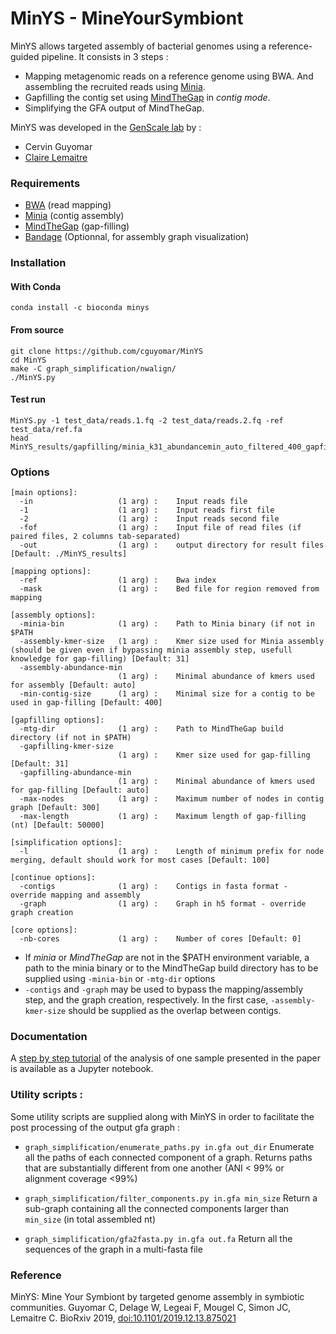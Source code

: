 # MinYS - MineYourSymbiont



MinYS allows targeted assembly of bacterial genomes using a reference-guided pipeline. It consists in 3 steps :

- Mapping metagenomic reads on a reference genome using BWA. And assembling the recruited reads using [Minia](https://github.com/GATB/minia).
- Gapfilling the contig set using [MindTheGap](https://github.com/GATB/MindTheGap) in *contig mode*.
- Simplifying the GFA output of MindTheGap.



MinYS was developed in the [GenScale lab](https://team.inria.fr/genscale/) by :

- Cervin Guyomar
- [Claire Lemaitre](http://people.rennes.inria.fr/Claire.Lemaitre/index.php)



### Requirements

- [BWA](http://bio-bwa.sourceforge.net/) (read mapping)
- [Minia](https://github.com/GATB/minia) (contig assembly)
- [MindTheGap](https://github.com/GATB/MindTheGap) (gap-filling)
- [Bandage](https://github.com/rrwick/Bandage) (Optionnal, for assembly graph visualization)

### Installation

#### With Conda

```
conda install -c bioconda minys
```

#### From source
```
git clone https://github.com/cguyomar/MinYS
cd MinYS
make -C graph_simplification/nwalign/
./MinYS.py
```

#### Test run
```
MinYS.py -1 test_data/reads.1.fq -2 test_data/reads.2.fq -ref test_data/ref.fa
head MinYS_results/gapfilling/minia_k31_abundancemin_auto_filtered_400_gapfilling_k31_abundancemin_auto.simplified.gfa
```

### Options

```
[main options]:
  -in                   (1 arg) :    Input reads file
  -1                    (1 arg) :    Input reads first file
  -2                    (1 arg) :    Input reads second file
  -fof                  (1 arg) :    Input file of read files (if paired files, 2 columns tab-separated)
  -out                  (1 arg) :    output directory for result files [Default: ./MinYS_results]

[mapping options]:
  -ref                  (1 arg) :    Bwa index
  -mask                 (1 arg) :    Bed file for region removed from mapping

[assembly options]:
  -minia-bin            (1 arg) :    Path to Minia binary (if not in $PATH
  -assembly-kmer-size   (1 arg) :    Kmer size used for Minia assembly (should be given even if bypassing minia assembly step, usefull knowledge for gap-filling) [Default: 31]
  -assembly-abundance-min
                        (1 arg) :    Minimal abundance of kmers used for assembly [Default: auto]
  -min-contig-size      (1 arg) :    Minimal size for a contig to be used in gap-filling [Default: 400]

[gapfilling options]:
  -mtg-dir              (1 arg) :    Path to MindTheGap build directory (if not in $PATH)
  -gapfilling-kmer-size
                        (1 arg) :    Kmer size used for gap-filling [Default: 31]
  -gapfilling-abundance-min
                        (1 arg) :    Minimal abundance of kmers used for gap-filling [Default: auto]
  -max-nodes            (1 arg) :    Maximum number of nodes in contig graph [Default: 300]
  -max-length           (1 arg) :    Maximum length of gap-filling (nt) [Default: 50000]

[simplification options]:
  -l                    (1 arg) :    Length of minimum prefix for node merging, default should work for most cases [Default: 100]

[continue options]:
  -contigs              (1 arg) :    Contigs in fasta format - override mapping and assembly
  -graph                (1 arg) :    Graph in h5 format - override graph creation

[core options]:
  -nb-cores             (1 arg) :    Number of cores [Default: 0]

```

- If *minia* or *MindTheGap* are not in the $PATH environment variable, a path to the minia binary or to the MindTheGap build directory has to be supplied using `-minia-bin` or `-mtg-dir` options
- `-contigs` and `-graph` may be used to bypass the mapping/assembly step, and the graph creation, respectively.
  In the first case, `-assembly-kmer-size` should be supplied as the overlap between contigs.


### Documentation

A [step by step tutorial](doc/tutorial.ipynb) of the analysis of one sample presented in the paper is available as a Jupyter notebook.

### Utility scripts :

Some utility scripts are supplied along with MinYS in order to facilitate the post processing of the output gfa graph :

- `graph_simplification/enumerate_paths.py in.gfa out_dir`
  Enumerate all the paths of each connected component of a graph. Returns paths that are substantially different from one another (ANI < 99\% or alignment coverage <99\%)

- `graph_simplification/filter_components.py in.gfa min_size`
   Return a sub-graph containing all the connected components larger than `min_size` (in total assembled nt)

- `graph_simplification/gfa2fasta.py in.gfa out.fa`
  Return all the sequences of the graph in a multi-fasta file
 
### Reference

MinYS: Mine Your Symbiont by targeted genome assembly in symbiotic communities. Guyomar C, Delage W, Legeai F, Mougel C, Simon JC, Lemaitre C. BioRxiv 2019, [doi:10.1101/2019.12.13.875021](https://www.biorxiv.org/content/10.1101/2019.12.13.875021v1)
